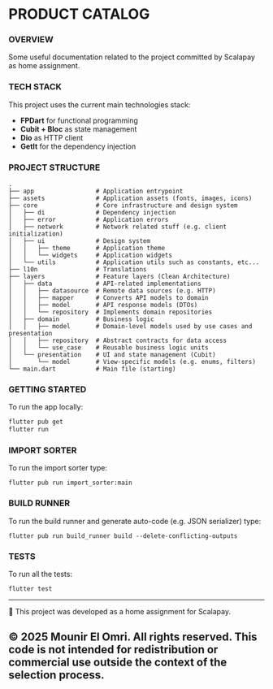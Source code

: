 # PRODUCT CATALOG

### OVERVIEW
Some useful documentation related to the project committed by Scalapay as home assignment.

### TECH STACK
This project uses the current main technologies stack:
- **FPDart** for functional programming
- **Cubit + Bloc** as state management
- **Dio** as HTTP client
- **GetIt** for the dependency injection

### PROJECT STRUCTURE
```
.
├── app                 # Application entrypoint          
├── assets              # Application assets (fonts, images, icons)
├── core                # Core infrastructure and design system
│   ├── di              # Dependency injection
│   ├── error           # Application errors
│   ├── network         # Network related stuff (e.g. client initialization)
│   ├── ui              # Design system
│   │   ├── theme       # Application theme
│   │   └── widgets     # Application widgets
│   └── utils           # Application utils such as constants, etc... 
├── l10n                # Translations
├── layers              # Feature layers (Clean Architecture)
│   ├── data            # API-related implementations
│   │   ├── datasource  # Remote data sources (e.g. HTTP)
│   │   ├── mapper      # Converts API models to domain
│   │   ├── model       # API response models (DTOs)
│   │   └── repository  # Implements domain repositories
│   ├── domain          # Business logic
│   │   ├── model       # Domain-level models used by use cases and presentation
│   │   ├── repository  # Abstract contracts for data access
│   │   └── use_case    # Reusable business logic units
│   └── presentation    # UI and state management (Cubit)
│       └── model       # View-specific models (e.g. enums, filters)
└── main.dart           # Main file (starting)
```

### GETTING STARTED
To run the app locally:

```bash
flutter pub get
flutter run
```

### IMPORT SORTER
To run the import sorter type:
```shell
flutter pub run import_sorter:main
```

### BUILD RUNNER
To run the build runner and generate auto-code (e.g. JSON serializer) type:
```shell
flutter pub run build_runner build --delete-conflicting-outputs
```

### TESTS
To run all the tests:
```shell
flutter test
```

---
📄 This project was developed as a home assignment for Scalapay.

© 2025 Mounir El Omri. All rights reserved.
This code is not intended for redistribution or commercial use outside the context of the selection process.
---
